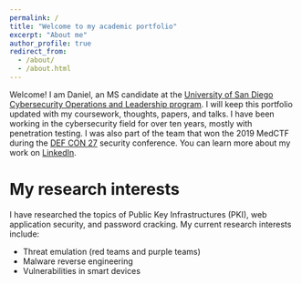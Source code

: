 ```yaml
---
permalink: /
title: "Welcome to my academic portfolio"
excerpt: "About me"
author_profile: true
redirect_from:
  - /about/
  - /about.html
---
```


Welcome! I am Daniel, an MS candidate at the [University of San Diego Cybersecurity Operations and Leadership program](https://www.sandiego.edu/). I will keep this portfolio updated with my coursework, thoughts, papers, and talks. I have been working in the cybersecurity field for over ten years, mostly with penetration testing. I was also part of the team that won the 2019 MedCTF during the [DEF CON 27](https://www.defcon.org/) security conference. You can learn more about my work on [LinkedIn](https://www.linkedin.com/in/danielcmarques/).  

My research interests
======
I have researched the topics of Public Key Infrastructures (PKI), web application security, and password cracking. My current research interests include:
* Threat emulation (red teams and purple teams)
* Malware reverse engineering
* Vulnerabilities in smart devices
